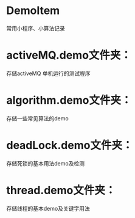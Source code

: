 # DemoItem
常用小程序、小算法记录

# activeMQ.demo文件夹：
存储activeMQ 单机运行的测试程序

# algorithm.demo文件夹：
存储一些常见算法的demo

# deadLock.demo文件夹：
存储死锁的基本用法demo及检测

# thread.demo文件夹：
存储线程的基本demo及关键字用法